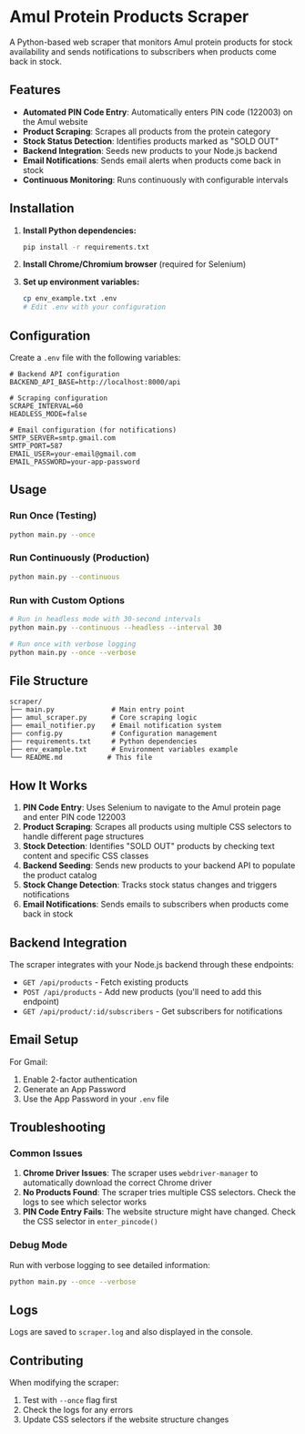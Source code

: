 # Amul Protein Products Scraper

A Python-based web scraper that monitors Amul protein products for stock availability and sends notifications to subscribers when products come back in stock.

## Features

- **Automated PIN Code Entry**: Automatically enters PIN code (122003) on the Amul website
- **Product Scraping**: Scrapes all products from the protein category
- **Stock Status Detection**: Identifies products marked as "SOLD OUT"
- **Backend Integration**: Seeds new products to your Node.js backend
- **Email Notifications**: Sends email alerts when products come back in stock
- **Continuous Monitoring**: Runs continuously with configurable intervals

## Installation

1. **Install Python dependencies:**

   ```bash
   pip install -r requirements.txt
   ```

2. **Install Chrome/Chromium browser** (required for Selenium)

3. **Set up environment variables:**
   ```bash
   cp env_example.txt .env
   # Edit .env with your configuration
   ```

## Configuration

Create a `.env` file with the following variables:

```env
# Backend API configuration
BACKEND_API_BASE=http://localhost:8000/api

# Scraping configuration
SCRAPE_INTERVAL=60
HEADLESS_MODE=false

# Email configuration (for notifications)
SMTP_SERVER=smtp.gmail.com
SMTP_PORT=587
EMAIL_USER=your-email@gmail.com
EMAIL_PASSWORD=your-app-password
```

## Usage

### Run Once (Testing)

```bash
python main.py --once
```

### Run Continuously (Production)

```bash
python main.py --continuous
```

### Run with Custom Options

```bash
# Run in headless mode with 30-second intervals
python main.py --continuous --headless --interval 30

# Run once with verbose logging
python main.py --once --verbose
```

## File Structure

```
scraper/
├── main.py              # Main entry point
├── amul_scraper.py      # Core scraping logic
├── email_notifier.py    # Email notification system
├── config.py            # Configuration management
├── requirements.txt     # Python dependencies
├── env_example.txt      # Environment variables example
└── README.md           # This file
```

## How It Works

1. **PIN Code Entry**: Uses Selenium to navigate to the Amul protein page and enter PIN code 122003
2. **Product Scraping**: Scrapes all products using multiple CSS selectors to handle different page structures
3. **Stock Detection**: Identifies "SOLD OUT" products by checking text content and specific CSS classes
4. **Backend Seeding**: Sends new products to your backend API to populate the product catalog
5. **Stock Change Detection**: Tracks stock status changes and triggers notifications
6. **Email Notifications**: Sends emails to subscribers when products come back in stock

## Backend Integration

The scraper integrates with your Node.js backend through these endpoints:

- `GET /api/products` - Fetch existing products
- `POST /api/products` - Add new products (you'll need to add this endpoint)
- `GET /api/product/:id/subscribers` - Get subscribers for notifications

## Email Setup

For Gmail:

1. Enable 2-factor authentication
2. Generate an App Password
3. Use the App Password in your `.env` file

## Troubleshooting

### Common Issues

1. **Chrome Driver Issues**: The scraper uses `webdriver-manager` to automatically download the correct Chrome driver
2. **No Products Found**: The scraper tries multiple CSS selectors. Check the logs to see which selector works
3. **PIN Code Entry Fails**: The website structure might have changed. Check the CSS selector in `enter_pincode()`

### Debug Mode

Run with verbose logging to see detailed information:

```bash
python main.py --once --verbose
```

## Logs

Logs are saved to `scraper.log` and also displayed in the console.

## Contributing

When modifying the scraper:

1. Test with `--once` flag first
2. Check the logs for any errors
3. Update CSS selectors if the website structure changes
